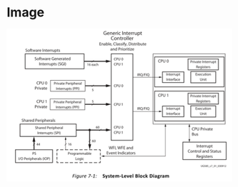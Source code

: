 # Image

![System-Level Block Diagram](https://github.com/wxiang357/Image/blob/master/FPGA-labs/S02_CH06/system-level.png)